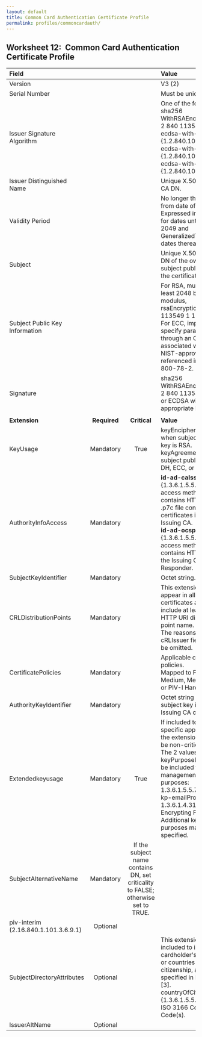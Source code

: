 ```yaml
---
layout: default
title: Common Card Authentication Certificate Profile
permalink: profiles/commoncardauth/
---
```


## Worksheet 12:&nbsp;&nbsp;Common Card Authentication Certificate Profile

| **Field** |       |       | **Value**                             |
| :-------- | :---: | :---: | :-------------------------------     |
| Version   |       |       | V3 (2)                                 |
| Serial Number   |       |       | Must be unique. |
| Issuer Signature Algorithm   |       |       |  One of the following: <br>sha256 WithRSAEncryption {1 2 840 113549 1 1 11} <br>ecdsa-with-SHA256 {1.2.840.10045.4.3.2} <br>ecdsa-with-SHA384 {1.2.840.10045.4.3.3} <br>ecdsa-with-SHA512 {1.2.840.10045.4.3.4}. | 
| Issuer Distinguished Name   |       |       |  Unique X.500 Issuing CA DN.  |
| Validity Period   |       |       |  No longer than 3 years from date of issue.<BR>Expressed in UTCTime for dates until end of 2049 and GeneralizedTime for dates thereafter.  | 
| Subject   |       |       |   Unique X.500 subject DN of the owner of the subject public key in the certificate.<BR>   |
| Subject Public Key Information   |       |       |   For RSA, must be at least 2048 bit modulus, rsaEncryption {1 2 840 113549 1 1 1}.<BR>For ECC, implicitly specify parameters through an OID associated with a NIST-approved curve referenced in NIST SP 800-78-2.   |
| Signature   |       |       |   sha256 WithRSAEncryption {1 2 840 113549 1 1 11}<BR>or ECDSA with appropriate Hash.   |
|               |                 |              |                                       |
| **Extension** |  **Required**   | **Critical** | **Value**                             |
| KeyUsage  | Mandatory | True |  keyEncipherment – when subject public key is RSA.<BR>keyAgreement – when subject public key is DH, ECC, or KEA. |
|AuthorityInfoAccess   | Mandatory  |  | **id-ad-caIssuers** {1.3.6.1.5.5.7.48.2} access method entry contains HTTP URL for .p7c file containing certificates issued to Issuing CA.<BR>**id-ad-ocsp** {1.3.6.1.5.5.7.48.1} access method entry contains HTTP URL for the Issuing CA OCSP Responder. | 
| SubjectKeyIdentifier   | Mandatory |  | Octet string.  |
| CRLDistributionPoints   | Mandatory |   |  This extension must appear in all certificates and must include at least an HTTP URI distribution point name.<BR>The reasons and cRLIssuer fields must be omitted. | 
| CertificatePolicies   | Mandatory  |  | Applicable certificate policies.<BR>Mapped to FBCA Medium, MediumHW or PIV-I Hardware. |
| AuthorityKeyIdentifier   | Mandatory  |  | Octet string (same as subject key identifier in Issuing CA certificate). |
| Extendedkeyusage   | Mandatory | True |  If included to support specific applications, the extension should be non-critical.<BR>The 2 values listed for keyPurposeID should be included for key-management purposes:<BR>1.3.6.1.5.5.7.3.4 - Id-kp-emailProtection<BR>1.3.6.1.4.311.10.3.4 - Encrypting File System<BR>Additional key purposes may be specified.  |
|SubjectAlternativeName   | Mandatory  | If the subject name contains DN, set criticality to FALSE; otherwise set to TRUE. |   |
|piv-interim<BR>(2.16.840.1.101.3.6.9.1)   | Optional  |  |   |
| SubjectDirectoryAttributes   | Optional  |  | This extension may be included to indicate the cardholder's country or countries of citizenship, as specified in RFC 5280 [3].<BR>countryOfCitizenship {1.3.6.1.5.5.7.9.4} - ISO 3166 Country Code(s). | 
| IssuerAltName   | Optional  |  |   | 
